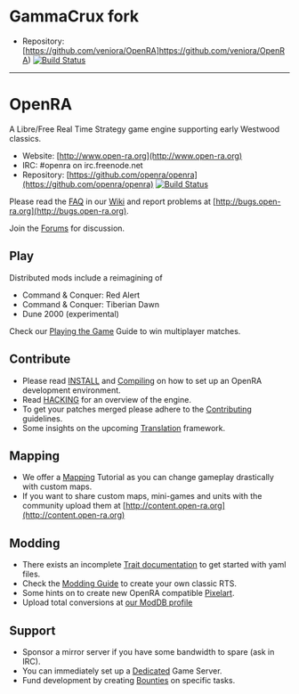 # GammaCrux fork

* Repository:[https://github.com/veniora/OpenRA]https://github.com/veniora/OpenRA) [![Build Status](https://travis-ci.org/veniora/OpenRA.png?branch=bleed)](https://travis-ci.org/veniora/OpenRA)

<hr/>





# OpenRA

A Libre/Free Real Time Strategy game engine supporting early Westwood classics.

* Website: [http://www.open-ra.org](http://www.open-ra.org)
* IRC: \#openra on irc.freenode.net
* Repository: [https://github.com/openra/openra](https://github.com/openra/openra) [![Build Status](https://travis-ci.org/OpenRA/OpenRA.png?branch=bleed)](https://travis-ci.org/OpenRA/OpenRA)

Please read the [FAQ](https://github.com/OpenRA/OpenRA/wiki/FAQ) in our [Wiki](https://github.com/OpenRA/OpenRA/wiki) and report problems at [http://bugs.open-ra.org](http://bugs.open-ra.org).

Join the [Forums](http://www.sleipnirstuff.com/forum/viewforum.php?f=80) for discussion.

## Play

Distributed mods include a reimagining of
* Command & Conquer: Red Alert
* Command & Conquer: Tiberian Dawn
* Dune 2000 (experimental)

Check our [Playing the Game](https://github.com/OpenRA/OpenRA/wiki/Playing-the-game) Guide to win multiplayer matches.

## Contribute

* Please read [INSTALL](https://github.com/OpenRA/OpenRA/blob/bleed/INSTALL) and [Compiling](https://github.com/OpenRA/OpenRA/wiki/Compiling) on how to set up an OpenRA development environment.
* Read [HACKING](https://github.com/OpenRA/OpenRA/blob/bleed/HACKING) for an overview of the engine.
* To get your patches merged please adhere to the [Contributing](https://github.com/OpenRA/OpenRA/blob/bleed/CONTRIBUTING.md) guidelines.
* Some insights on the upcoming [Translation](https://github.com/OpenRA/OpenRA/wiki/Translation) framework.

## Mapping

* We offer a [Mapping](https://github.com/OpenRA/OpenRA/wiki/Mapping) Tutorial as you can change gameplay drastically with custom maps.
* If you want to share custom maps, mini-games and units with the community upload them at [http://content.open-ra.org](http://content.open-ra.org)

## Modding

* There exists an incomplete [Trait documentation](https://github.com/OpenRA/OpenRA/wiki/Trait-Documentation) to get started with yaml files.
* Check the [Modding Guide](https://github.com/OpenRA/OpenRA/wiki/Modding%20Guide) to create your own classic RTS.
* Some hints on to create new OpenRA compatible [Pixelart](https://github.com/OpenRA/OpenRA/wiki/Pixelart).
* Upload total conversions at [our ModDB profile](http://www.moddb.com/games/openra/mods)

## Support

* Sponsor a mirror server if you have some bandwidth to spare (ask in IRC).
* You can immediately set up a [Dedicated](https://github.com/OpenRA/OpenRA/wiki/Dedicated) Game Server.
* Fund development by creating [Bounties](https://www.bountysource.com/#repos/OpenRA/OpenRA) on specific tasks.
